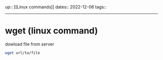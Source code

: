 up:: [[Linux commands]]
dates:: 2022-12-06
tags:: 

---

# wget (linux command)

dowload file from server

```bash
wget url/to/file
```
